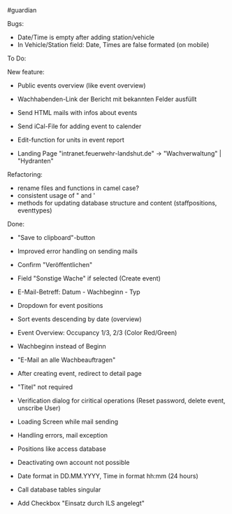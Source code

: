 #guardian

Bugs:

- Date/Time is empty after adding station/vehicle
- In Vehicle/Station field: Date, Times are false formated (on mobile)


To Do: 


New feature:

- Public events overview (like event overview)

- Wachhabenden-Link der Bericht mit bekannten Felder ausfüllt

- Send HTML mails with infos about events
- Send iCal-File for adding event to calender

- Edit-function for units in event report

- Landing Page "intranet.feuerwehr-landshut.de" -> "Wachverwaltung" | "Hydranten"


Refactoring: 

- rename files and functions in camel case?
- consistent usage of " and '
- methods for updating database structure and content (staffpositions, eventtypes)


Done: 

- "Save to clipboard"-button 
- Improved error handling on sending mails
- Confirm "Veröffentlichen"
- Field "Sonstige Wache" if selected (Create event)


- E-Mail-Betreff: Datum - Wachbeginn - Typ
- Dropdown for event positions


- Sort events descending by date (overview)
- Event Overview: Occupancy 1/3, 2/3 (Color Red/Green)
- Wachbeginn instead of Beginn
- "E-Mail an alle Wachbeauftragen"
- After creating event, redirect to detail page
- "Titel" not required


- Verification dialog for ciritical operations
	(Reset password, delete event, unscribe User)
- Loading Screen while mail sending
- Handling errors, mail exception
- Positions like access database
- Deactivating own account not possible
- Date format in DD.MM.YYYY, Time in format hh:mm (24 hours)
- Call database tables singular
- Add Checkbox "Einsatz durch ILS angelegt"
